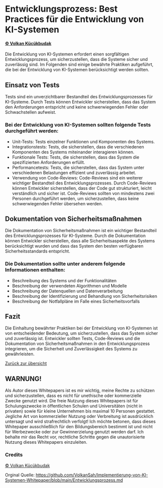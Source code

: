 # Entwicklungsprozess: Best Practices für die Entwicklung von KI-Systemen
#### [© Volkan Kücükbudak](https://github.com/volkansah)
Die Entwicklung von KI-Systemen erfordert einen sorgfältigen Entwicklungsprozess, um sicherzustellen, dass die Systeme sicher und zuverlässig sind. Im Folgenden sind einige bewährte Praktiken aufgeführt, die bei der Entwicklung von KI-Systemen berücksichtigt werden sollten.

## Einsatz von Tests
Tests sind ein unverzichtbarer Bestandteil des Entwicklungsprozesses für KI-Systeme. Durch Tests können Entwickler sicherstellen, dass das System den Anforderungen entspricht und keine schwerwiegenden Fehler oder Schwachstellen aufweist.

### Bei der Entwicklung von KI-Systemen sollten folgende Tests durchgeführt werden:

- Unit-Tests: Tests einzelner Funktionen und Komponenten des Systems.
- Integrationstests: Tests, die sicherstellen, dass die verschiedenen Komponenten des Systems miteinander interagieren können.
- Funktionale Tests: Tests, die sicherstellen, dass das System die spezifizierten Anforderungen erfüllt.
- Performancetests: Tests, die sicherstellen, dass das System unter verschiedenen Belastungen effizient und zuverlässig arbeitet.
- Verwendung von Code-Reviews: Code-Reviews sind ein weiterer wichtiger Bestandteil des Entwicklungsprozesses. Durch Code-Reviews können Entwickler sicherstellen, dass der Code gut strukturiert, leicht verständlich und sicher ist. Code-Reviews sollten von mindestens zwei Personen durchgeführt werden, um sicherzustellen, dass keine schwerwiegenden Fehler übersehen werden.


## Dokumentation von Sicherheitsmaßnahmen
Die Dokumentation von Sicherheitsmaßnahmen ist ein wichtiger Bestandteil des Entwicklungsprozesses für KI-Systeme. Durch die Dokumentation können Entwickler sicherstellen, dass alle Sicherheitsaspekte des Systems berücksichtigt wurden und dass das System den besten verfügbaren Sicherheitsstandards entspricht.

### Die Dokumentation sollte unter anderem folgende Informationen enthalten:

- Beschreibung des Systems und der Funktionalitäten
- Beschreibung der verwendeten Algorithmen und Modelle
- Beschreibung der Datenquellen und Datenverarbeitung
- Beschreibung der Identifizierung und Behandlung von Sicherheitsrisiken
- Beschreibung der Notfallpläne im Falle eines Sicherheitsvorfalls
## Fazit
Die Einhaltung bewährter Praktiken bei der Entwicklung von KI-Systemen ist von entscheidender Bedeutung, um sicherzustellen, dass das System sicher und zuverlässig ist. Entwickler sollten Tests, Code-Reviews und die Dokumentation von Sicherheitsmaßnahmen in den Entwicklungsprozess integrieren, um die Sicherheit und Zuverlässigkeit des Systems zu gewährleisten.

[Zurück zur übersicht](README.md#Themen)

## WARNUNG!
Als Autor dieses Whitepapers ist es mir wichtig, meine Rechte zu schützen und sicherzustellen, dass es nicht für unethische oder kommerzielle Zwecke genutzt wird. Die freie Nutzung dieses Whitepapers ist für Schulungszwecke in öffentlichen Schulen und Universitäten (nicht in privaten) sowie für kleine Unternehmen bis maximal 10 Personen gestattet. Jegliche Art von kommerzieller Nutzung oder Verbreitung ist ausdrücklich untersagt und wird strafrechtlich verfolgt! Ich möchte betonen, dass dieses Whitepaper ausschließlich für den Bildungsbereich bestimmt ist und nicht für Werbezwecke oder zur Gewinnerzielung genutzt werden darf. Ich behalte mir das Recht vor, rechtliche Schritte gegen die unautorisierte Nutzung dieses Whitepapers einzuleiten.
### Credits
[© Volkan Kücükbudak](https://github.com/volkansah)

Orginal Quelle: https://github.com/VolkanSah/Implementierung-von-KI-Systemen-Whitepaper/blob/main/Entwicklungsprozess.md
